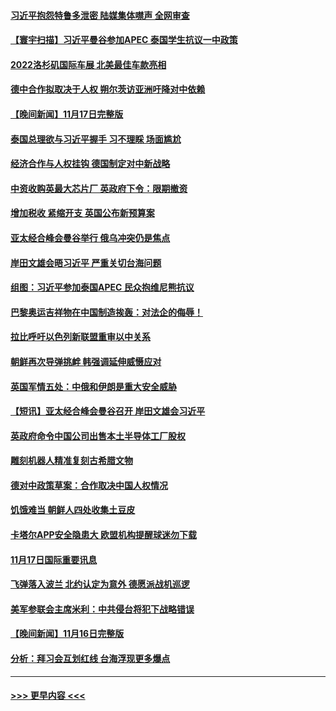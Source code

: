 #### [习近平抱怨特鲁多泄密 陆媒集体噤声 全网审查](../pages/prog202/a103577506.md?t=11181451) 
#### [【寰宇扫描】习近平曼谷参加APEC 泰国学生抗议一中政策](../pages/prog202/a103577548.md?t=11181451) 
#### [2022洛杉矶国际车展 北美最佳车款亮相](../pages/prog202/a103577565.md?t=11181451) 
#### [德中合作拟取决于人权 朔尔茨访亚洲吁降对中依赖](../pages/prog202/a103577537.md?t=11181451) 
#### [【晚间新闻】11月17日完整版](../pages/prog202/a103577510.md?t=11181451) 
#### [泰国总理欲与习近平握手 习不理睬 场面尴尬](../pages/prog202/a103577448.md?t=11181451) 
#### [经济合作与人权挂钩 德国制定对中新战略](../pages/prog202/a103577385.md?t=11181451) 
#### [中资收购英最大芯片厂 英政府下令：限期撤资](../pages/prog202/a103577387.md?t=11181451) 
#### [增加税收 紧缩开支 英国公布新预算案](../pages/prog202/a103577384.md?t=11181451) 
#### [亚太经合峰会曼谷举行 俄乌冲突仍是焦点](../pages/prog202/a103577377.md?t=11181451) 
#### [岸田文雄会晤习近平 严重关切台海问题](../pages/prog202/a103577381.md?t=11181451) 
#### [组图：习近平参加泰国APEC 民众抱维尼熊抗议](../pages/prog202/a103577401.md?t=11181451) 
#### [巴黎奥运吉祥物在中国制造挨轰：对法企的侮辱！](../pages/prog202/a103577104.md?t=11181451) 
#### [拉比呼吁以色列新联盟重审以中关系](../pages/prog202/a103577225.md?t=11181451) 
#### [朝鲜再次导弹挑衅 韩强调延伸威慑应对](../pages/prog202/a103577150.md?t=11181451) 
#### [英国军情五处：中俄和伊朗是重大安全威胁](../pages/prog202/a103577148.md?t=11181451) 
#### [【短讯】亚太经合峰会曼谷召开 岸田文雄会习近平](../pages/prog202/a103577146.md?t=11181451) 
#### [英政府命令中国公司出售本土半导体工厂股权](../pages/prog202/a103577173.md?t=11181451) 
#### [雕刻机器人精准复刻古希腊文物](../pages/prog202/a103577063.md?t=11181451) 
#### [德对中政策草案：合作取决中国人权情况](../pages/prog202/a103577039.md?t=11181451) 
#### [饥饿难当 朝鲜人四处收集土豆皮](../pages/prog202/a103576891.md?t=11181451) 
#### [卡塔尔APP安全隐患大 欧盟机构提醒球迷勿下载](../pages/prog202/a103576907.md?t=11181451) 
#### [11月17日国际重要讯息](../pages/prog202/a103576931.md?t=11181451) 
#### [飞弹落入波兰 北约认定为意外 德愿派战机巡逻](../pages/prog202/a103576876.md?t=11181451) 
#### [美军参联会主席米利：中共侵台将犯下战略错误](../pages/prog202/a103576836.md?t=11181451) 
#### [【晚间新闻】11月16日完整版](../pages/prog202/a103576709.md?t=11181451) 
#### [分析：拜习会互划红线 台海浮现更多爆点](../pages/prog202/a103576823.md?t=11181451) 

----
#### [ >>> 更早内容 <<< ](../indexes/prog202-earlier.md)
